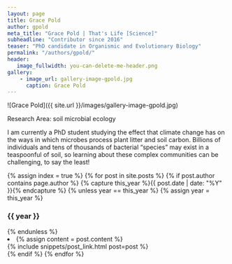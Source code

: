 ```yaml
---
layout: page
title: Grace Pold
author: gpold
meta_title: "Grace Pold | That's Life [Science]"
subheadline: "Contributor since 2016"
teaser: "PhD candidate in Organismic and Evolutionary Biology"
permalink: "/authors/gpold/"
header:
   image_fullwidth: you-can-delete-me-header.png
gallery:
    - image_url: gallery-image-gpold.jpg
      caption: Grace Pold
---
```

![Grace Pold]({{ site.url }}/images/gallery-image-gpold.jpg)

Research Area: soil microbial ecology

I am currently a PhD student studying the effect that climate change has on the ways in which microbes process plant litter and soil carbon. Billions of individuals and tens of thousands of bacterial “species” may exist in a teaspoonful of soil, so learning about these complex communities can be challenging, to say the least!

{% assign index = true %}
{% for post in site.posts %}
{% if post.author contains page.author %}
{% capture this_year %}{{ post.date | date: "%Y" }}{% endcapture %}
{% unless year == this_year %}
{% assign year = this_year %}
<h3>{{ year }}</h3>
{% endunless %}
<li>
{% assign content = post.content %}
<article>
{% include snippets/post_link.html post=post %}
</article>
</li>
{% endif %}
{% endfor %}
